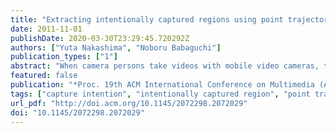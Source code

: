 ```yaml
---
title: "Extracting intentionally captured regions using point trajectories"
date: 2011-11-01
publishDate: 2020-03-30T23:29:45.720292Z
authors: ["Yuta Nakashima", "Noboru Babaguchi"]
publication_types: ["1"]
abstract: "When camera persons take videos with mobile video cameras, they usually have capture intentions, i.e., what they want to express in their videos, and there are intentionally captured regions (ICRs) in the video frames that are essential for the capture intentions. Extracting ICRs is thus beneficial for wide range of applications such as video summarization and video adaptation for small displays. In this paper, we present a novel method for automatically extracting ICRs. A camera person usually moves his/her camera so that ICRs can be arranged in appropriate positions in video frames; therefore, ICRs can yield specific motion. This observation indicates that such specific motion is a vital cue for extracting ICRs. The proposed method represents motion by point trajectories, which are long-term trajectories of spatially dense points in video frames, and extracts ICRs using an ICR model based on the point trajectories. We experimentally evaluate the proposed method to demonstrate its potential applicability."
featured: false
publication: "*Proc. 19th ACM International Conference on Multimedia (ACM MM)*"
tags: ["capture intention", "intentionally captured region", "point trajectory"]
url_pdf: "http://doi.acm.org/10.1145/2072298.2072029"
doi: "10.1145/2072298.2072029"
---
```


